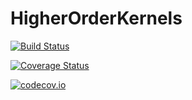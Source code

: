 # HigherOrderKernels

[![Build Status](https://travis-ci.org/Godisemo/HigherOrderKernels.jl.svg?branch=master)](https://travis-ci.org/Godisemo/HigherOrderKernels.jl)

[![Coverage Status](https://coveralls.io/repos/Godisemo/HigherOrderKernels.jl/badge.svg?branch=master&service=github)](https://coveralls.io/github/Godisemo/HigherOrderKernels.jl?branch=master)

[![codecov.io](http://codecov.io/github/Godisemo/HigherOrderKernels.jl/coverage.svg?branch=master)](http://codecov.io/github/Godisemo/HigherOrderKernels.jl?branch=master)
